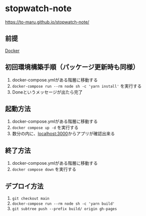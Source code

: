 # stopwatch-note
https://to-maru.github.io/stopwatch-note/

## 前提
[Docker](https://www.docker.com/)

## 初回環境構築手順（パッケージ更新時も同様）
1. docker-compose.ymlがある階層に移動する
2. `docker-compose run --rm node sh -c 'yarn install'` を実行する
3. Doneというメッセージが出たら完了

## 起動方法
1. docker-compose.ymlがある階層に移動する
2. `docker compose up -d` を実行する
3. 数分の内に、[localhost:3000](localhost:3000)からアプリが確認出来る

## 終了方法
1. docker-compose.ymlがある階層に移動する
2. `docker compose down` を実行する

## デプロイ方法
1. `git checkout main`
2. `docker-compose run --rm node sh -c 'yarn build'`
3. `git subtree push --prefix build/ origin gh-pages`
